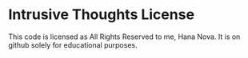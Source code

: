 # Intrusive Thoughts License

This code is licensed as All Rights Reserved to me, Hana Nova. It is on github solely for educational purposes.
